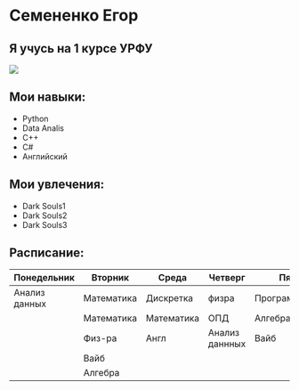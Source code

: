 # Семененко Егор
## Я учусь на 1 курсе УРФУ
![](https://www.google.com/url?sa=i&url=https%3A%2F%2Fimg-webcalypt.ru%2Ftools%2Fmeme-generator%2F28354&psig=AOvVaw09rmsN5kQB7dunoI0ORp3t&ust=1758895624492000&source=images&cd=vfe&opi=89978449&ved=0CBUQjRxqFwoTCLjKyfuK9I8DFQAAAAAdAAAAABAM)
## Мои навыки:
* Python
* Data Analis
* C++
* C#
* Английский
## Мои увлечения:
* Dark Souls1
* Dark Souls2
* Dark Souls3
## Расписание:
|Понедельник  |Вторник   |Среда      |Четверг        |Пятница|
|-----------  |----------|-----------|---------------|----------------|
|Анализ данных|Математика|Дискретка  |физра          |Программирование|
|             |Математика|Математика |ОПД            |Алгебра|
|             |Физ-ра    |Англ       |Анализ даннных |Вайб|
|             |Вайб|
|             |Алгебра|
